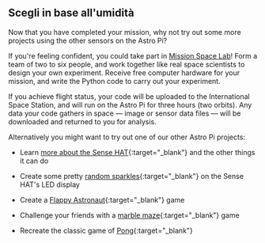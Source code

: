 ## Scegli in base all'umidità

Now that you have completed your mission, why not try out some more projects using the other sensors on the Astro Pi?

If you're feeling confident, you could take part in [Mission Space Lab](https://astro-pi.org/missions/space-lab/)! Form a team of two to six people, and work together like real space scientists to design your own experiment. Receive free computer hardware for your mission, and write the Python code to carry out your experiment.

If you achieve flight status, your code will be uploaded to the International Space Station, and will run on the Astro Pi for three hours (two orbits). Any data your code gathers in space — image or sensor data files — will be downloaded and returned to you for analysis.

Alternatively you might want to try out one of our other Astro Pi projects:

+ Learn [more about the Sense HAT](https://projects.raspberrypi.org/it-IT/projects/getting-started-with-the-sense-hat){:target="_blank"} and the other things it can do

+ Create some pretty [random sparkles](https://projects.raspberrypi.org/it-IT/projects/sense-hat-random-sparkles){:target="_blank"} on the Sense HAT's LED display

+ Create a [Flappy Astronaut](https://projects.raspberrypi.org/it-IT/projects/flappy-astronaut){:target="_blank"} game

+ Challenge your friends with a [marble maze](https://projects.raspberrypi.org/it-IT/projects/sense-hat-marble-maze){:target="_blank"} game

+ Recreate the classic game of [Pong](https://projects.raspberrypi.org/it-IT/projects/sense-hat-pong){:target="_blank"}
